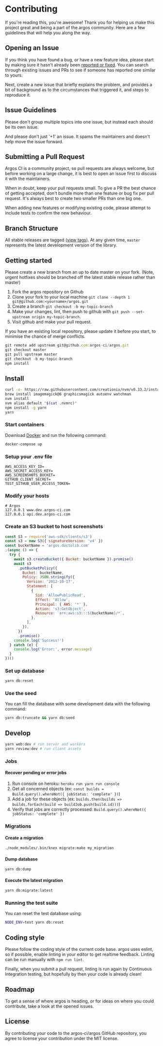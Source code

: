 # Contributing

If you're reading this, you're awesome!
Thank you for helping us make this project great and being a part of the argos community. Here are a few guidelines that will help you along the way.

## Opening an Issue

If you think you have found a bug, or have a new feature idea, please start by making sure it hasn't already been [reported or fixed](https://github.com/argos-ci/argos/issues?utf8=%E2%9C%93&q=is%3Aopen+is%3Aclosed).
You can search through existing issues and PRs to see if someone has reported one similar to yours.

Next, create a new issue that briefly explains the problem, and provides a bit of background as to the circumstances that triggered it, and steps to reproduce it.

## Issue Guidelines

Please don't group multiple topics into one issue, but instead each should be its own issue.

And please don't just '+1' an issue. It spams the maintainers and doesn't help move the issue forward.

## Submitting a Pull Request

Argos CI is a community project, so pull requests are always welcome, but before working on a large change, it is best to open an issue first to discuss it with the maintainers.

When in doubt, keep your pull requests small.
To give a PR the best chance of getting accepted, don't bundle more than one feature or bug fix per pull request.
It's always best to create two smaller PRs than one big one.

When adding new features or modifying existing code, please attempt to include tests to confirm the new behaviour.

## Branch Structure

All stable releases are tagged ([view tags](https://github.com/argos-ci/argos/tags)).
At any given time, `master` represents the latest development version of the library.

## Getting started

Please create a new branch from an up to date master on your fork. (Note, urgent hotfixes should be branched off the latest stable release rather than master)

1. Fork the argos repository on Github
2. Clone your fork to your local machine `git clone --depth 1 git@github.com:<yourname>/argos.git`
3. Create a branch `git checkout -b my-topic-branch`
4. Make your changes, lint, then push to github with `git push --set-upstream origin my-topic-branch`.
5. Visit github and make your pull request.

If you have an existing local repository, please update it before you start, to minimise the chance of merge conflicts.

```js
git remote add upstream git@github.com:argos-ci/argos.git
git checkout master
git pull upstream master
git checkout -b my-topic-branch
npm install
```

## Install

```sh
curl -o- https://raw.githubusercontent.com/creationix/nvm/v0.33.2/install.sh | bash
brew install imagemagick@6 graphicsmagick autoenv watchman
nvm install
nvm alias default "$(cat .nvmrc)"
npm install -g yarn
yarn
```

### Start containers

Download [Docker](https://docs.docker.com/compose/install/#install-compose) and run the following command:

```sh
docker-compose up
```

### Setup your .env file

```
AWS_ACCESS_KEY_ID=
AWS_SECRET_ACCESS_KEY=
AWS_SCREENSHOTS_BUCKET=
GITHUB_CLIENT_SECRET=
TEST_GITHUB_USER_ACCESS_TOKEN=
```

### Modify your hosts

```
# Argos
127.0.0.1 www.dev.argos-ci.com
127.0.0.1 api.dev.argos-ci.com
```

### Create an S3 bucket to host screenshots

```js
const S3 = require('aws-sdk/clients/s3')
const s3 = new S3({ signatureVersion: 'v4' })
const bucketName = 'argos.doctolib.com'
;(async () => {
  try {
    await s3.createBucket({ Bucket: bucketName }).promise()
    await s3
      .putBucketPolicy({
        Bucket: bucketName,
        Policy: JSON.stringify({
          Version: '2012-10-17',
          Statement: [
            {
              Sid: 'AllowPublicRead',
              Effect: 'Allow',
              Principal: { AWS: '*' },
              Action: 's3:GetObject',
              Resource: `arn:aws:s3:::${bucketName}/*`,
            },
          ],
        }),
      })
      .promise()
    console.log('Success!')
  } catch (e) {
    console.log('Error:', error.message)
  }
})()
```

### Set up database

```sh
yarn db:reset
```

### Use the seed

You can fill the database with some development data with the following command:

```sh
yarn db:truncate && yarn db:seed
```

## Develop

```sh
yarn web:dev # run server and workers
yarn review:dev # run client assets
```

### Jobs

#### Recover pending or error jobs

1. Run console on heroku: `heroku run yarn run console`
2. Get all concerned objects (ex: `const builds = Build.query().whereNot({ jobStatus: 'complete' })`)
3. Add a job for these objects (ex: `builds.then(builds => builds.forEach(build => buildJob.push(build.id)))`)
4. Verify that jobs are correctly processed: `Build.query().whereNot({ jobStatus: 'complete' })`

### Migrations

#### Create a migration

```sh
./node_modules/.bin/knex migrate:make my_migration
```

#### Dump database

```sh
yarn db:dump
```

#### Execute the latest migration

```sh
yarn db:migrate:latest
```

### Running the test suite

You can reset the test database using:

```sh
NODE_ENV=test yarn db:reset
```

## Coding style

Please follow the coding style of the current code base. argos uses eslint, so if possible, enable linting in your editor to get realtime feedback.
Linting can be run manually with `npm run lint`.

Finally, when you submit a pull request, linting is run again by Continuous Integration testing, but hopefully by then your code is already clean!

## Roadmap

To get a sense of where argos is heading, or for ideas on where you could contribute, take a look at the opened issues.

## License

By contributing your code to the argos-ci/argos GitHub repository, you agree to license your contribution under the MIT license.
